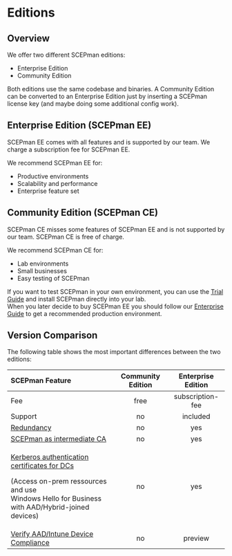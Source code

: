 # Editions

## Overview

We offer two different SCEPman editions:

* Enterprise Edition
* Community Edition

Both editions use the same codebase and binaries. A Community Edition can be converted to an Enterprise Edition just by inserting a SCEPman license key \(and maybe doing some additional config work\).

## Enterprise Edition \(SCEPman EE\)

SCEPman EE comes with all features and is supported by our team. We charge a subscription fee for SCEPman EE.

We recommend SCEPman EE for:

* Productive environments
* Scalability and performance
* Enterprise feature set

## Community Edition \(SCEPman CE\)

SCEPman CE misses some features of SCEPman EE and is not supported by our team. SCEPman CE is free of charge.

We recommend SCEPman CE for:

* Lab environments
* Small businesses
* Easy testing of SCEPman

If you want to test SCEPman in your own environment, you can use the [Trial Guide](getting-started/trial-guide.md) and install SCEPman directly into your lab.  
When you later decide to buy SCEPman EE you should follow our [Enterprise Guide](getting-started/enterprise-guide.md) to get a recommended production environment.

## Version Comparison

The following table shows the most important differences between the two editions:

<table>
  <thead>
    <tr>
      <th style="text-align:left">SCEPman Feature</th>
      <th style="text-align:center">Community Edition</th>
      <th style="text-align:center">Enterprise Edition</th>
    </tr>
  </thead>
  <tbody>
    <tr>
      <td style="text-align:left">Fee</td>
      <td style="text-align:center">free</td>
      <td style="text-align:center">subscription-fee</td>
    </tr>
    <tr>
      <td style="text-align:left">Support</td>
      <td style="text-align:center">no</td>
      <td style="text-align:center">included</td>
    </tr>
    <tr>
      <td style="text-align:left"><a href="https://docs.scepman.com/scepman-configuration/optional/geo-redundancy">Redundancy</a>
      </td>
      <td style="text-align:center">no</td>
      <td style="text-align:center">yes</td>
    </tr>
    <tr>
      <td style="text-align:left"><a href="https://docs.scepman.com/scepman-configuration/optional/intermediate-certificate">SCEPman as intermediate CA</a>
      </td>
      <td style="text-align:center">no</td>
      <td style="text-align:center">yes</td>
    </tr>
    <tr>
      <td style="text-align:left">
        <p><a href="https://docs.scepman.com/certificate-deployment/other-1/domain-controller-certificates">Kerberos authentication certificates for DCs</a>
        </p>
        <p>(Access on-prem ressources and use
          <br />Windows Hello for Business with AAD/Hybrid-joined devices)</p>
      </td>
      <td style="text-align:center">no</td>
      <td style="text-align:center">yes</td>
    </tr>
    <tr>
      <td style="text-align:left"><a href="https://docs.scepman.com/scepman-configuration/optional/application-settings#appconfig-intunevalidation-compliancecheck">Verify AAD/Intune Device Compliance</a>
      </td>
      <td style="text-align:center">no</td>
      <td style="text-align:center">preview</td>
    </tr>
  </tbody>
</table>



